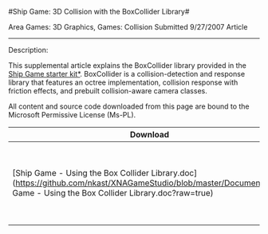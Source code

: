 
#Ship Game: 3D Collision with the BoxCollider Library#

Area
Games: 3D Graphics, Games: Collision
Submitted
9/27/2007
Article

---

Description:

This supplemental article explains the BoxCollider library provided in the [Ship Game starter kit*](https://github.com/nkast/XNAGameStudio/tree/master/src/Ship-Game/). BoxCollider is a collision-detection and response library that features an octree implementation, collision response with friction effects, and prebuilt collision-aware camera classes.


All content and source code downloaded from this page are bound to the Microsoft Permissive License (Ms-PL).


Download | Size | Description
---|---|---|
[Ship Game - Using the Box Collider Library.doc](https://github.com/nkast/XNAGameStudio/blob/master/Documents/Ship Game - Using the Box Collider Library.doc?raw=true) | 0.11MB | This article explains the BoxCollider library provided in the Ship game starter kit.
